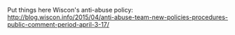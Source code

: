 Put things here
Wiscon's anti-abuse policy: http://blog.wiscon.info/2015/04/anti-abuse-team-new-policies-procedures-public-comment-period-april-3-17/
